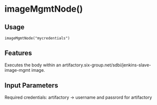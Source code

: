 # imageMgmtNode()

## Usage
```
imageMgmtNode("mycredentials")
```

## Features
Executes the body within an artifactory.six-group.net/sdbi/jenkins-slave-image-mgmt image.

## Input Parameters
Required credentials: artifactory -> username and passrord for artifactory 
